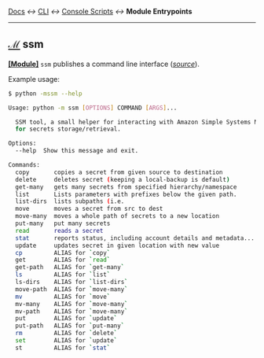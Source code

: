 
[tooltip-module-entrypoints]: ## "Module Entrypoints"
[tooltip-package-entrypoints]: ## "Console Script Entrypoint"

[Docs](../) *↔* [CLI](README.md) *↔* [Console Scripts](README.md#console-scripts) *↔* **Module Entrypoints**

---------------------------------------------------


## [**ℳ**][tooltip-module-entrypoints] ssm

[**[Module]**](README.md#module-entrypoints) `ssm` publishes a command line interface (*[source](/src/ssm/__main__.py)*).

Example usage:

```bash
$ python -mssm --help

Usage: python -m ssm [OPTIONS] COMMAND [ARGS]...

  SSM tool, a small helper for interacting with Amazon Simple Systems Manager
  for secrets storage/retrieval.

Options:
  --help  Show this message and exit.

Commands:
  copy       copies a secret from given source to destination
  delete     deletes secret (keeping a local-backup is default)
  get-many   gets many secrets from specified hierarchy/namespace
  list       Lists parameters with prefixes below the given path.
  list-dirs  lists subpaths (i.e.
  move       moves a secret from src to dest
  move-many  moves a whole path of secrets to a new location
  put-many   put many secrets
  read       reads a secret
  stat       reports status, including account details and metadata...
  update     updates secret in given location with new value
  cp         ALIAS for `copy`
  get        ALIAS for `read`
  get-path   ALIAS for `get-many`
  ls         ALIAS for `list`
  ls-dirs    ALIAS for `list-dirs`
  move-path  ALIAS for `move-many`
  mv         ALIAS for `move`
  mv-many    ALIAS for `move-many`
  mv-path    ALIAS for `move-many`
  put        ALIAS for `update`
  put-path   ALIAS for `put-many`
  rm         ALIAS for `delete`
  set        ALIAS for `update`
  st         ALIAS for `stat`
```